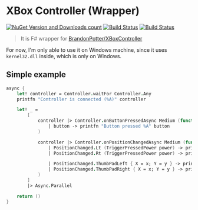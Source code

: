 XBox Controller (Wrapper)
=========================

[![NuGet Version and Downloads count](https://buildstats.info/nuget/MF.XBoxController)](https://www.nuget.org/packages/MF.XBoxController)
[![Build Status](https://dev.azure.com/MortalFlesh/XBoxController/_apis/build/status/MortalFlesh.XBoxController)](https://dev.azure.com/MortalFlesh/XBoxController/_build/latest?definitionId=1)
[![Build Status](https://api.travis-ci.com/MortalFlesh/XBoxController.svg?branch=master)](https://travis-ci.com/MortalFlesh/XBoxController)

> It is F# wrapper for [BrandonPotter/XBoxController](https://github.com/BrandonPotter/XBoxController)

For now, I'm only able to use it on Windows machine, since it uses `kernel32.dll` inside, which is only on Windows.

## Simple example
```fs
async {
    let! controller = Controller.waitFor Controller.Any
    printfn "Controller is connected (%A)" controller

    let! _ =
        [
            controller |> Controller.onButtonPressedAsync Medium (function
                | button -> printfn "Button pressed %A" button
            )

            controller |> Controller.onPositionChangedAsync Medium (function
                | PositionChanged.Lt (TriggerPressedPower power) -> printfn "Lt -> %A" power
                | PositionChanged.Rt (TriggerPressedPower power) -> printfn "Rt -> %A" power

                | PositionChanged.ThumbPadLeft { X = x; Y = y } -> printfn "ThumbPadLeft X: %A, Y: %A" x y
                | PositionChanged.ThumbPadRight { X = x; Y = y } -> printfn "ThumbPadRight X: %A, Y: %A" x y
            )
        ]
        |> Async.Parallel

    return ()
}
```
